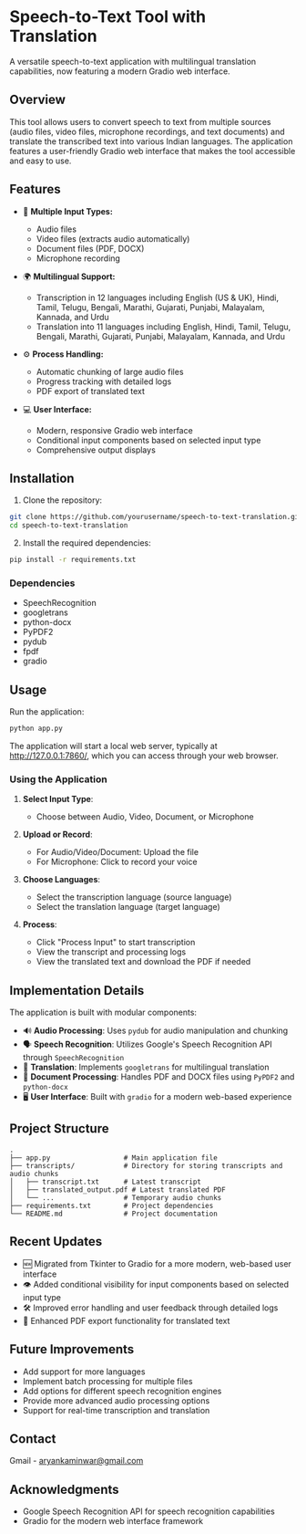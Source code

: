 # Speech-to-Text Tool with Translation

A versatile speech-to-text application with multilingual translation capabilities, now featuring a modern Gradio web interface.

## Overview

This tool allows users to convert speech to text from multiple sources (audio files, video files, microphone recordings, and text documents) and translate the transcribed text into various Indian languages. The application features a user-friendly Gradio web interface that makes the tool accessible and easy to use.

## Features

- 🎤 **Multiple Input Types:**
  - Audio files
  - Video files (extracts audio automatically)
  - Document files (PDF, DOCX)
  - Microphone recording

- 🌍 **Multilingual Support:**
  - Transcription in 12 languages including English (US & UK), Hindi, Tamil, Telugu, Bengali, Marathi, Gujarati, Punjabi, Malayalam, Kannada, and Urdu
  - Translation into 11 languages including English, Hindi, Tamil, Telugu, Bengali, Marathi, Gujarati, Punjabi, Malayalam, Kannada, and Urdu

- ⚙️ **Process Handling:**
  - Automatic chunking of large audio files
  - Progress tracking with detailed logs
  - PDF export of translated text

- 💻 **User Interface:**
  - Modern, responsive Gradio web interface
  - Conditional input components based on selected input type
  - Comprehensive output displays

## Installation

1. Clone the repository:
```bash
git clone https://github.com/yourusername/speech-to-text-translation.git
cd speech-to-text-translation
```

2. Install the required dependencies:
```bash
pip install -r requirements.txt
```

### Dependencies

- SpeechRecognition
- googletrans
- python-docx
- PyPDF2
- pydub
- fpdf
- gradio

## Usage

Run the application:
```bash
python app.py
```

The application will start a local web server, typically at http://127.0.0.1:7860/, which you can access through your web browser.

### Using the Application

1. **Select Input Type**:
   - Choose between Audio, Video, Document, or Microphone

2. **Upload or Record**:
   - For Audio/Video/Document: Upload the file
   - For Microphone: Click to record your voice

3. **Choose Languages**:
   - Select the transcription language (source language)
   - Select the translation language (target language)

4. **Process**:
   - Click "Process Input" to start transcription
   - View the transcript and processing logs
   - View the translated text and download the PDF if needed

## Implementation Details

The application is built with modular components:

- 🔊 **Audio Processing**: Uses `pydub` for audio manipulation and chunking
- 🗣️ **Speech Recognition**: Utilizes Google's Speech Recognition API through `SpeechRecognition`
- 🔄 **Translation**: Implements `googletrans` for multilingual translation
- 📄 **Document Processing**: Handles PDF and DOCX files using `PyPDF2` and `python-docx`
- 🖥️ **User Interface**: Built with `gradio` for a modern web-based experience

## Project Structure

```
.
├── app.py                  # Main application file
├── transcripts/            # Directory for storing transcripts and audio chunks
│   ├── transcript.txt      # Latest transcript
│   ├── translated_output.pdf # Latest translated PDF
│   └── ...                 # Temporary audio chunks
├── requirements.txt        # Project dependencies
└── README.md               # Project documentation
```

## Recent Updates

- 🆕 Migrated from Tkinter to Gradio for a more modern, web-based user interface
- 👁️ Added conditional visibility for input components based on selected input type
- 🛠️ Improved error handling and user feedback through detailed logs
- 📑 Enhanced PDF export functionality for translated text

## Future Improvements

- Add support for more languages
- Implement batch processing for multiple files
- Add options for different speech recognition engines
- Provide more advanced audio processing options
- Support for real-time transcription and translation

## Contact
Gmail - aryankaminwar@gmail.com 

## Acknowledgments

- Google Speech Recognition API for speech recognition capabilities
- Gradio for the modern web interface framework
